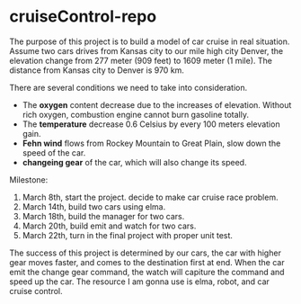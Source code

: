 # cruiseControl-repo

The purpose of this project is to build a model of car cruise in real situation. Assume two cars drives from Kansas city to our mile high city Denver, the elevation change from 277 meter (909 feet) to 1609 meter (1 mile). The distance from Kansas city to Denver is 970 km. 

There are several conditions we need to take into consideration. 
* The **oxygen** content decrease due to the increases of elevation. Without rich oxygen, combustion engine cannot burn gasoline totally.
* The **temperature** decrease 0.6 Celsius by every 100 meters elevation gain. 
* **Fehn wind** flows from Rockey Mountain to Great Plain, slow down the speed of the car. 
* **changeing gear** of the car, which will also change its speed.


Milestone: 
1. March 8th, start the project. decide to make car cruise race problem. 
2. March 14th, build two cars using elma. 
3. March 18th, build the manager for two cars.
4. March 20th, build emit and watch for two cars.
5. March 22th, turn in the final project with proper unit test.

The success of this project is determined by our cars, the car with higher gear moves faster, and comes to the destination first at end. When the car emit the change gear command, the watch will capiture the command and speed up the car. 
The resource I am gonna use is elma, robot, and car cruise control. 
